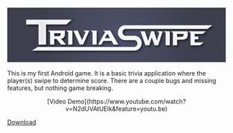 ![alt text](logo.png)

This is my first Android game. It is a basic trivia application where the player(s) swipe to determine score. There are a couple bugs and missing features, but nothing game breaking. 

<p align="center">
[Video Demo](https://www.youtube.com/watch?v=N2dUVAtUElk&feature=youtu.be)

[Download](https://nofile.io/f/hXGrU0ANHJW/android-debug.apk)
</p>
